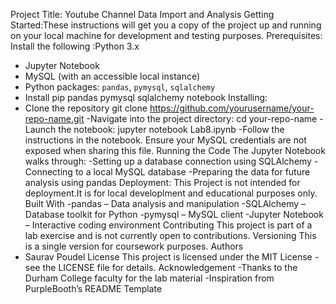 Project Title: Youtube Channel Data Import and Analysis
Getting Started:These instructions will get you a copy of the project up and running on your local machine for development and testing purposes.
Prerequisites: Install the following :Python 3.x
- Jupyter Notebook
- MySQL (with an accessible local instance)
- Python packages: `pandas`, `pymysql`, `sqlalchemy`
- Install pip pandas pymysql sqlalchemy notebook
Installing:
- Clone the repository
  git clone https://github.com/yourusername/your-repo-name.git
-Navigate into the project directory:
  cd your-repo-name
-Launch the notebook:
  jupyter notebook Lab8.ipynb
-Follow the instructions in the notebook. Ensure your MySQL credentials are not exposed when sharing this file.
Running the Code
The Jupyter Notebook walks through:
-Setting up a database connection using SQLAlchemy
-Connecting to a local MySQL database
-Preparing the data for future analysis using pandas
Deployment:
This Project is not intended for deployment.It is for local developlment and educational purposes only.
Built With
-pandas – Data analysis and manipulation
-SQLAlchemy – Database toolkit for Python
-pymysql – MySQL client
-Jupyter Notebook – Interactive coding environment
Contributing
This project is part of a lab exercise and is not currently open to contributions.
Versioning
This is a single version for coursework purposes.
Authors
- Saurav Poudel
License
This project is licensed under the MIT License - see the LICENSE file for details.
Acknowledgement
-Thanks to the Durham College faculty for the lab material
-Inspiration from PurpleBooth’s README Template











